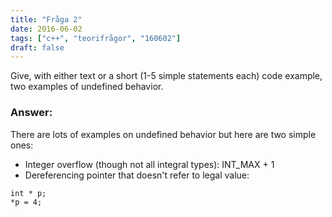 ```yaml
---
title: "Fråga 2"
date: 2016-06-02
tags: ["c++", "teorifrågor", "160602"]
draft: false
---
```


Give, with either text or a short (1-5 simple statements each) code example, two examples of undefined behavior.
<!--more-->
### Answer:
There are lots of examples on undefined behavior but here are two simple ones:
* Integer overflow (though not all integral types): INT_MAX + 1
* Dereferencing pointer that doesn't refer to legal value: 
```
int * p;
*p = 4;
```